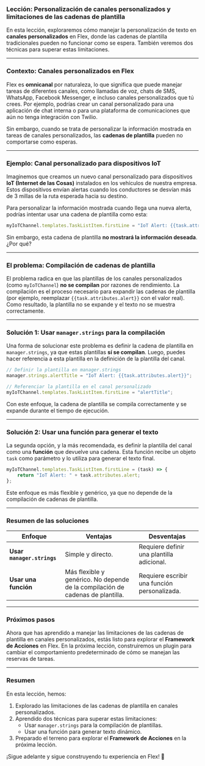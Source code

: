 ### **Lección: Personalización de canales personalizados y limitaciones de las cadenas de plantilla**

En esta lección, exploraremos cómo manejar la personalización de texto en **canales personalizados** en Flex, donde las cadenas de plantilla tradicionales pueden no funcionar como se espera. También veremos dos técnicas para superar estas limitaciones.

---

### **Contexto: Canales personalizados en Flex**

Flex es **omnicanal** por naturaleza, lo que significa que puede manejar tareas de diferentes canales, como llamadas de voz, chats de SMS, WhatsApp, Facebook Messenger, e incluso canales personalizados que tú crees. Por ejemplo, podrías crear un canal personalizado para una aplicación de chat interna o para una plataforma de comunicaciones que aún no tenga integración con Twilio.

Sin embargo, cuando se trata de personalizar la información mostrada en tareas de canales personalizados, las **cadenas de plantilla** pueden no comportarse como esperas.

---

### **Ejemplo: Canal personalizado para dispositivos IoT**

Imaginemos que creamos un nuevo canal personalizado para dispositivos **IoT (Internet de las Cosas)** instalados en los vehículos de nuestra empresa. Estos dispositivos envían alertas cuando los conductores se desvían más de 3 millas de la ruta esperada hacia su destino.

Para personalizar la información mostrada cuando llega una nueva alerta, podrías intentar usar una cadena de plantilla como esta:

```javascript
myIoTChannel.templates.TaskListItem.firstLine = "IoT Alert: {{task.attributes.alert}}";
```

Sin embargo, esta cadena de plantilla **no mostrará la información deseada**. ¿Por qué?

---

### **El problema: Compilación de cadenas de plantilla**

El problema radica en que las plantillas de los canales personalizados (como `myIoTChannel`) **no se compilan** por razones de rendimiento. La compilación es el proceso necesario para expandir las cadenas de plantilla (por ejemplo, reemplazar `{{task.attributes.alert}}` con el valor real). Como resultado, la plantilla no se expande y el texto no se muestra correctamente.

---

### **Solución 1: Usar `manager.strings` para la compilación**

Una forma de solucionar este problema es definir la cadena de plantilla en `manager.strings`, ya que estas plantillas **sí se compilan**. Luego, puedes hacer referencia a esta plantilla en la definición de la plantilla del canal.

```javascript
// Definir la plantilla en manager.strings
manager.strings.alertTitle = "IoT Alert: {{task.attributes.alert}}";

// Referenciar la plantilla en el canal personalizado
myIoTChannel.templates.TaskListItem.firstLine = "alertTitle";
```

Con este enfoque, la cadena de plantilla se compila correctamente y se expande durante el tiempo de ejecución.

---

### **Solución 2: Usar una función para generar el texto**

La segunda opción, y la más recomendada, es definir la plantilla del canal como una **función** que devuelve una cadena. Esta función recibe un objeto `task` como parámetro y lo utiliza para generar el texto final.

```javascript
myIoTChannel.templates.TaskListItem.firstLine = (task) => {
    return "IoT Alert: " + task.attributes.alert;
};
```

Este enfoque es más flexible y genérico, ya que no depende de la compilación de cadenas de plantilla.

---

### **Resumen de las soluciones**

| **Enfoque**                     | **Ventajas**                                                                 | **Desventajas**                              |
|----------------------------------|-----------------------------------------------------------------------------|---------------------------------------------|
| **Usar `manager.strings`**       | Simple y directo.                                                           | Requiere definir una plantilla adicional.   |
| **Usar una función**             | Más flexible y genérico. No depende de la compilación de cadenas de plantilla. | Requiere escribir una función personalizada. |

---

### **Próximos pasos**

Ahora que has aprendido a manejar las limitaciones de las cadenas de plantilla en canales personalizados, estás listo para explorar el **Framework de Acciones** en Flex. En la próxima lección, construiremos un plugin para cambiar el comportamiento predeterminado de cómo se manejan las reservas de tareas.

---

### **Resumen**

En esta lección, hemos:

1. Explorado las limitaciones de las cadenas de plantilla en canales personalizados.
2. Aprendido dos técnicas para superar estas limitaciones:
   - Usar `manager.strings` para la compilación de plantillas.
   - Usar una función para generar texto dinámico.
3. Preparado el terreno para explorar el **Framework de Acciones** en la próxima lección.

¡Sigue adelante y sigue construyendo tu experiencia en Flex! 🚀